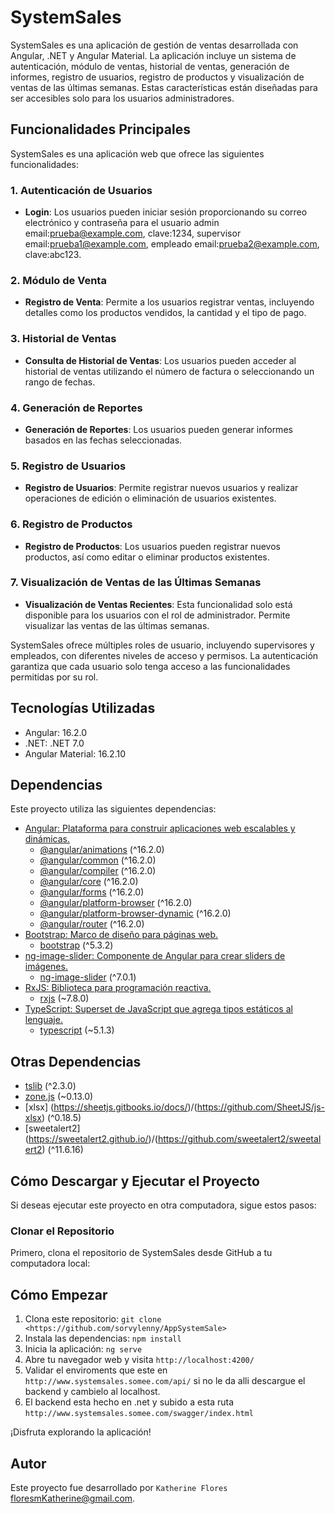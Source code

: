 # SystemSales

SystemSales es una aplicación de gestión de ventas desarrollada con Angular, .NET y Angular Material. La aplicación incluye un sistema de autenticación, módulo de ventas, historial de ventas, generación de informes, registro de usuarios, registro de productos y visualización de ventas de las últimas semanas. Estas características están diseñadas para ser accesibles solo para los usuarios administradores.

## Funcionalidades Principales

SystemSales es una aplicación web que ofrece las siguientes funcionalidades:

### 1. Autenticación de Usuarios

- **Login**: Los usuarios pueden iniciar sesión proporcionando su correo electrónico y contraseña para el usuario admin email:prueba@example.com, clave:1234, supervisor email:prueba1@example.com, empleado email:prueba2@example.com, clave:abc123.

### 2. Módulo de Venta

- **Registro de Venta**: Permite a los usuarios registrar ventas, incluyendo detalles como los productos vendidos, la cantidad y el tipo de pago.

### 3. Historial de Ventas

- **Consulta de Historial de Ventas**: Los usuarios pueden acceder al historial de ventas utilizando el número de factura o seleccionando un rango de fechas.

### 4. Generación de Reportes

- **Generación de Reportes**: Los usuarios pueden generar informes basados en las fechas seleccionadas.

### 5. Registro de Usuarios

- **Registro de Usuarios**: Permite registrar nuevos usuarios y realizar operaciones de edición o eliminación de usuarios existentes.

### 6. Registro de Productos

- **Registro de Productos**: Los usuarios pueden registrar nuevos productos, así como editar o eliminar productos existentes.

### 7. Visualización de Ventas de las Últimas Semanas

- **Visualización de Ventas Recientes**: Esta funcionalidad solo está disponible para los usuarios con el rol de administrador. Permite visualizar las ventas de las últimas semanas.

SystemSales ofrece múltiples roles de usuario, incluyendo supervisores y empleados, con diferentes niveles de acceso y permisos. La autenticación garantiza que cada usuario solo tenga acceso a las funcionalidades permitidas por su rol.

## Tecnologías Utilizadas

- Angular: 16.2.0
- .NET: .NET 7.0 
- Angular Material: 16.2.10

## Dependencias 

Este proyecto utiliza las siguientes dependencias:

- [Angular: Plataforma para construir aplicaciones web escalables y dinámicas.](https://angular.io/)
  - [@angular/animations](https://angular.io/api/animations) (^16.2.0)
  - [@angular/common](https://angular.io/api/common) (^16.2.0)
  - [@angular/compiler](https://angular.io/api/compiler) (^16.2.0)
  - [@angular/core](https://angular.io/api/core) (^16.2.0)
  - [@angular/forms](https://angular.io/api/forms) (^16.2.0)
  - [@angular/platform-browser](https://angular.io/api/platform-browser) (^16.2.0)
  - [@angular/platform-browser-dynamic](https://angular.io/api/platform-browser-dynamic) (^16.2.0)
  - [@angular/router](https://angular.io/api/router) (^16.2.0)
- [Bootstrap: Marco de diseño para páginas web.](https://getbootstrap.com/)
  - [bootstrap](https://getbootstrap.com/docs/5.3/getting-started/introduction/) (^5.3.2)
- [ng-image-slider: Componente de Angular para crear sliders de imágenes.](https://www.npmjs.com/package/ng-image-slider)
  - [ng-image-slider](https://www.npmjs.com/package/ng-image-slider) (^7.0.1)
- [RxJS: Biblioteca para programación reactiva.](https://rxjs.dev/)
  - [rxjs](https://rxjs.dev/) (~7.8.0)
- [TypeScript: Superset de JavaScript que agrega tipos estáticos al lenguaje.](https://www.typescriptlang.org/)
  - [typescript](https://www.typescriptlang.org/) (~5.1.3)
  
## Otras Dependencias

- [tslib](https://www.npmjs.com/package/tslib) (^2.3.0)
- [zone.js](https://github.com/angular/zone.js) (~0.13.0)
- [xlsx] (https://sheetjs.gitbooks.io/docs/)/(https://github.com/SheetJS/js-xlsx) (^0.18.5)
- [sweetalert2] (https://sweetalert2.github.io/)/(https://github.com/sweetalert2/sweetalert2) (^11.6.16)

## Cómo Descargar y Ejecutar el Proyecto

Si deseas ejecutar este proyecto en otra computadora, sigue estos pasos:

### Clonar el Repositorio

Primero, clona el repositorio de SystemSales desde GitHub a tu computadora local:

## Cómo Empezar

1. Clona este repositorio: `git clone <https://github.com/sorvylenny/AppSystemSale>`
2. Instala las dependencias: `npm install ` 
3. Inicia la aplicación: `ng serve`
4. Abre tu navegador web y visita `http://localhost:4200/`
5. Validar el enviroments que este en  `http://www.systemsales.somee.com/api/` si no le da alli descargue el backend y cambielo al localhost.
6. El backend esta hecho en .net y subido a esta ruta `http://www.systemsales.somee.com/swagger/index.html`

¡Disfruta explorando la aplicación!

## Autor

Este proyecto fue desarrollado por `Katherine Flores` <floresmKatherine@gmail.com>.